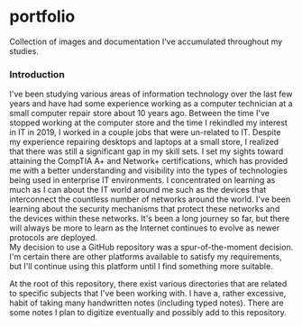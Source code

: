 # portfolio
Collection of images and documentation I've accumulated throughout my studies.

<h3>Introduction</h3>
I've been studying various areas of information technology over the last few years and
have had some experience working as a computer technician at a small computer repair
store about 10 years ago. Between the time I've stopped working at the computer store
and the time I rekindled my interest in IT in 2019, I worked in a couple jobs that were
un-related to IT. Despite my experience repairing desktops and laptops at a small store,
I realized that there was still a significant gap in my skill sets. I set my sights toward
attaining the CompTIA A+ and Network+ certifications, which has provided me with a better
understanding and visibility into the types of technologies being used in enterprise IT
environments. I concentrated on learning as much as I can about the IT world around me such
as the devices that interconnect the countless number of networks around the world. I've
been learning about the security mechanisms that protect these networks and the devices
within these networks. It's been a long journey so far, but there will always be more
to learn as the Internet continues to evolve as newer protocols are deployed.
<br>
My decision to use a GitHub repository was a spur-of-the-moment decision. I'm certain there
are other platforms available to satisfy my requirements, but I'll continue using this
platform until I find something more suitable.

At the root of this repository, there exist various directories that are related to specific
subjects that I've been working with. I have a, rather excessive, habit of taking many
handwritten notes (including typed notes). There are some notes I plan to digitize eventually
and possibly add to this repository.
